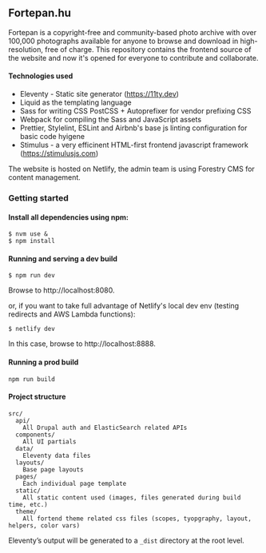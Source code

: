 ## Fortepan.hu

Fortepan is a copyright-free and community-based photo archive with over 100,000 photographs available for anyone to browse and download in high-resolution, free of charge. This repository contains the frontend source of the website and now it's opened for everyone to contribute and collaborate.

#### Technologies used

- Eleventy - Static site generator (https://11ty.dev)
- Liquid as the templating language
- Sass for writing CSS PostCSS + Autoprefixer for vendor prefixing CSS
- Webpack for compiling the Sass and JavaScript assets
- Prettier, Stylelint, ESLint and Airbnb's base js linting configuration for basic code hyigene
- Stimulus - a very efficinent HTML-first frontend javascript framework (https://stimulusjs.com)

The website is hosted on Netlify, the admin team is using Forestry CMS for content management.

### Getting started

#### Install all dependencies using npm:

```
$ nvm use &
$ npm install
```

#### Running and serving a dev build

```
$ npm run dev

```

Browse to http://localhost:8080.

or, if you want to take full advantage of Netlify's local dev env (testing redirects and AWS Lambda functions):

```
$ netlify dev
```

In this case, browse to http://localhost:8888.

#### Running a prod build

```
npm run build
```

#### Project structure

```
src/
  api/
    All Drupal auth and ElasticSearch related APIs
  components/
    All UI partials
  data/
    Eleventy data files
  layouts/
    Base page layouts
  pages/
    Each individual page template
  static/
    All static content used (images, files generated during build time, etc.)
  theme/
    All fortend theme related css files (scopes, tyopgraphy, layout, helpers, color vars)
```

Eleventy’s output will be generated to a `_dist` directory at the root level.
